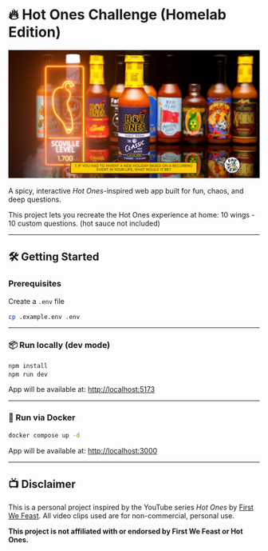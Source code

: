 # 🔥 Hot Ones Challenge (Homelab Edition)

![Screenshot of the Hot Ones Challenge web app](screenshot.png)

A spicy, interactive *Hot Ones*-inspired web app built for fun, chaos, and deep questions.

This project lets you recreate the Hot Ones experience at home: 10 wings - 10 custom questions. (hot sauce not included)

---

## 🛠️ Getting Started

### Prerequisites

Create a `.env` file

```bash
cp .example.env .env
```

---

### 📦 Run locally (dev mode)

```bash
npm install
npm run dev
```

App will be available at: [http://localhost:5173](http://localhost:5173)

---

### 🐳 Run via Docker

```bash
docker compose up -d
```

App will be available at: [http://localhost:3000](http://localhost:3000)

---

## 📺 Disclaimer

This is a personal project inspired by the YouTube series *Hot Ones* by [First We Feast](https://www.youtube.com/@FirstWeFeast). All video clips used are for non-commercial, personal use.

**This project is not affiliated with or endorsed by First We Feast or Hot Ones.**

